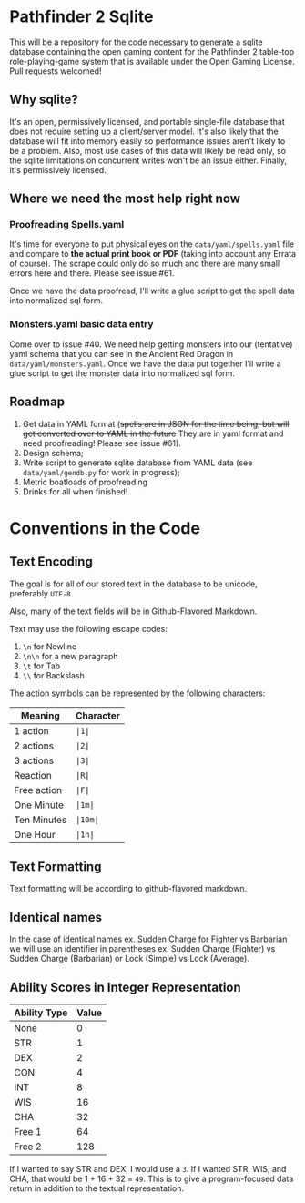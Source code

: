 # Pathfinder 2 Sqlite

This will be a repository for the code necessary to generate a sqlite database
containing the open gaming content for the Pathfinder 2 table-top
role-playing-game system that is available under the Open Gaming License. Pull
requests welcomed!

## Why sqlite? 

It's an open, permissively licensed, and portable single-file database that does
not require setting up a client/server model. It's also likely that the database
will fit into memory easily so performance issues aren't likely to be a problem.
Also, most use cases of this data will likely be read only, so the sqlite
limitations on concurrent writes won't be an issue either. Finally, it's
permissively licensed.

## Where we need the most help right now

### Proofreading Spells.yaml
It's time for everyone to put physical eyes on the `data/yaml/spells.yaml` file
and compare to **the actual print book or PDF** (taking into account any Errata
of course). The scrape could only do so much and there are many small errors
here and there. Please see issue #61.

Once we have the data proofread, I'll write a glue script to get the spell data
into normalized sql form.

### Monsters.yaml basic data entry
Come over to issue #40. We need help getting monsters into our (tentative) yaml
schema that you can see in the Ancient Red Dragon in `data/yaml/monsters.yaml`.
Once we have the data put together I'll write a glue script to get the monster
data into normalized sql form.

## Roadmap

1. Get data in YAML format (~~spells are in JSON for the time being; but will
   get converted over to YAML in the future~~ They are in yaml format and need proofreading! Please see issue #61).
2. Design schema;
3. Write script to generate sqlite database from YAML data (see
   `data/yaml/gendb.py` for work in progress);
4. Metric boatloads of proofreading
5. Drinks for all when finished!

# Conventions in the Code

## Text Encoding

The goal is for all of our stored text in the database to be unicode,
preferably `UTF-8`.

Also, many of the text fields will be in Github-Flavored Markdown.

Text may use the following escape codes:

1. `\n` for Newline
2. `\n\n` for a new paragraph
3. `\t` for Tab
4. `\\` for Backslash

The action symbols can be represented by the following characters:

| Meaning | Character |
|----------|----|
| 1 action | `\|1\|` |
| 2 actions | `\|2\|` |
| 3 actions | `\|3\|` |
| Reaction | `\|R\|` |
| Free action |  `\|F\|` |
| One Minute |  `\|1m\|` |
| Ten Minutes |  `\|10m\|` |
| One Hour |  `\|1h\|` |

## Text Formatting

Text formatting will be according to github-flavored markdown.

## Identical names

In the case of identical names ex. Sudden Charge for Fighter vs Barbarian we will use an identifier in parentheses ex. Sudden Charge (Fighter) vs Sudden Charge (Barbarian) or Lock (Simple) vs Lock (Average).

## Ability Scores in Integer Representation

| Ability Type | Value |
|--------------|-------|
| None         |     0 |
| STR          |     1 |
| DEX          |     2 |
| CON          |     4 |
| INT          |     8 |
| WIS          |    16 |
| CHA          |    32 |
| Free 1       |    64 |
| Free 2       |   128 |

If I wanted to say STR and DEX, I would use a `3`. If I wanted STR, WIS, and
CHA, that would be 1 + 16 + 32 = `49`. This is to give a program-focused data
return in addition to the textual representation.
